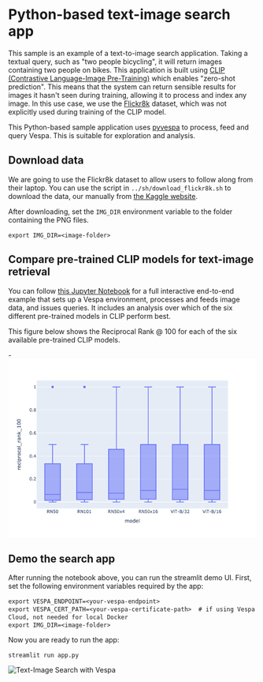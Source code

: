 # Python-based text-image search app

This sample is an example of a text-to-image search application. Taking a textual query, such as "two
people bicycling", it will return images containing two people on bikes. This
application is built using [CLIP (Contrastive Language-Image
Pre-Training)](https://github.com/openai/CLIP) which enables "zero-shot prediction".
This means that the system can return sensible results for images it hasn't
seen during training, allowing it to process and index any image. In this
use case, we use the [Flickr8k](https://github.com/jbrownlee/Datasets/blob/master/Flickr8k_Dataset.names)
dataset, which was not explicitly used during training of the CLIP model.

This Python-based sample application uses [pyvespa](https://pyvespa.readthedocs.io/en/latest/index.html)
to process, feed and query Vespa. This is suitable for exploration and analysis.

## Download data

We are going to use the Flickr8k dataset to allow users to follow along from
their laptop. You can use the script in `../sh/download_flickr8k.sh` to
download the data, our manually from [the Kaggle
website](https://www.kaggle.com/ming666/flicker8k-dataset).

After downloading, set the `IMG_DIR` environment variable to the folder containing the PNG files.

```
export IMG_DIR=<image-folder>
```

## Compare pre-trained CLIP models for text-image retrieval

You can follow [this Jupyter
Notebook](compare-pre-trained-clip-for-text-image-search.ipynb) for a full
interactive end-to-end example that sets up a Vespa environment, processes and
feeds image data, and issues queries. It includes an analysis over which of the
six different pre-trained models in CLIP perform best.

This figure below shows the Reciprocal Rank @ 100 for each of the six
available pre-trained CLIP models.

-![alt text](../../resources/clip-evaluation-boxplot.png)


## Demo the search app

After running the notebook above, you can run the streamlit demo UI. First, set
the following environment variables required by the app:

```
export VESPA_ENDPOINT=<your-vespa-endpoint>
export VESPA_CERT_PATH=<your-vespa-certificate-path>  # if using Vespa Cloud, not needed for local Docker
export IMG_DIR=<image-folder>
```

Now you are ready to run the app:

```
streamlit run app.py
```

![Text-Image Search with Vespa](../../resources/demo.gif)

